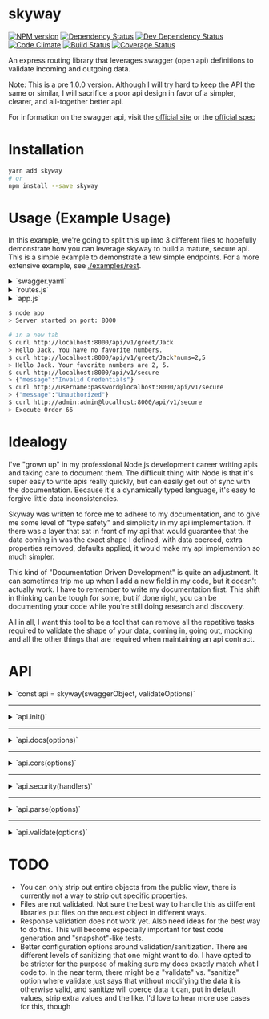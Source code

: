 # skyway

[![NPM version](https://img.shields.io/npm/v/skyway.svg?style=flat)](https://www.npmjs.org/package/skyway)
[![Dependency Status](https://img.shields.io/david/ksmithut/skyway.svg?style=flat)](https://david-dm.org/ksmithut/skyway)
[![Dev Dependency Status](https://img.shields.io/david/dev/ksmithut/skyway.svg?style=flat)](https://david-dm.org/ksmithut/skyway#info=devDependencies&view=table)
[![Code Climate](https://img.shields.io/codeclimate/github/ksmithut/skyway.svg)](https://codeclimate.com/github/ksmithut/skyway)
[![Build Status](https://img.shields.io/travis/ksmithut/skyway/master.svg?style=flat)](https://travis-ci.org/ksmithut/skyway)
[![Coverage Status](https://img.shields.io/codeclimate/coverage/github/ksmithut/skyway.svg?style=flat)](https://codeclimate.com/github/ksmithut/skyway)

An express routing library that leverages swagger (open api) definitions to
validate incoming and outgoing data.

Note: This is a pre 1.0.0 version. Although I will try hard to keep the API the
same or similar, I will sacrifice a poor api design in favor of a simpler,
clearer, and all-together better api.

For information on the swagger api, visit the
[official site](http://swagger.io/) or the
[official spec](http://swagger.io/specification/)

# Installation

```sh
yarn add skyway
# or
npm install --save skyway
```

# Usage (Example Usage)

In this example, we're going to split this up into 3 different files to
hopefully demonstrate how you can leverage skyway to build a mature, secure
api. This is a simple example to demonstrate a few simple endpoints. For a more
extensive example, see [./examples/rest](examples/rest).

<details><summary>`swagger.yaml`</summary>

```yaml
# swagger.yaml
swagger: '2.0'
info:
  title: My API
  version: '0.0.0'
basePath: /api/v1
securityDefinitions:
  basicAuth:
    type: basic
paths:
  /greet/{name}:
    get:
      produces:
        - text/plain
      parameters:
        - name: name
          in: path
          type: string
          required: true
        - name: nums
          in: query
          type: array
          collectionFormat: csv
          items:
            type: integer
          default: []
          maxItems: 3
      responses:
        200:
          description: Returns a greeting
          schema:
            type: string
  /secure:
    get:
      produces:
        - text/plain
      security:
        - basicAuth: []
      responses:
        200:
          description: Returns a secure message
          schema:
            type: string
```
</details>

<details><summary>`routes.js`</summary>

```js
// routes.js
'use strict'

const Router = require('express').Router
const routes = new Router()

routes.get('/greet/:name', (req, res) => {
  const greeting = `Hello ${req.params.name}.`
  // Normally, we would want to check to make sure `req.query.nums` was an array
  // of numbers, but skyway guarantees us that it will be an array and will have
  // a default value.
  const favoriteNumbers = req.query.nums.join(', ')
  const numbersMessage = favoriteNumbers
    ? `Your favorite numbers are ${favoriteNumbers}.`
    : 'You have no favorite numbers.'
  res.send(`${greeting} ${numbersMessage}\n`)
})

routes.get('/secure', (req, res) => {
  res.send('Execute Order 66\n')
})

module.exports = routes
```
</details>

<details><summary>`app.js`</summary>

```js
// app.js
'use strict'

const path = require('path')
const express = require('express')
const bodyParser = require('body-parser')
const skyway = require('skyway')
const routes = require('./routes')

const PORT = process.env.PORT || '8000'
const app = express()
const api = skyway(path.join(__dirname, 'swagger.yaml'))

api.catch((err) => {
  console.error('Swagger Docs Error:', err.message)
})

app.use(
  api.init(),
  api.docs({
    swaggerUi: true,
  }),
  api.cors(),
  api.security({
    basicAuth: (req, creds) => {
      return creds.username === 'admin' && creds.password === 'admin'
    },
  }),
  api.validate('head'),
  api.parse({
    'application/json': bodyParser.json(),
  }),
  api.validate('body')
)
app.use('/api/v1', routes)
app.use((err, req, res, next) => {
  res.status(err.status || err.statusCode || 500).json(err)
})

app.listen(PORT, () => console.log(`Server started on port: ${PORT}`))
```
</details>

```sh
$ node app
> Server started on port: 8000
```

```sh
# in a new tab
$ curl http://localhost:8000/api/v1/greet/Jack
> Hello Jack. You have no favorite numbers.
$ curl http://localhost:8000/api/v1/greet/Jack?nums=2,5
> Hello Jack. Your favorite numbers are 2, 5.
$ curl http://localhost:8000/api/v1/secure
> {"message":"Invalid Credentials"}
$ curl http://username:password@localhost:8000/api/v1/secure
> {"message":"Unauthorized"}
$ curl http://admin:admin@localhost:8000/api/v1/secure
> Execute Order 66
```

# Idealogy

I've "grown up" in my professional Node.js development career writing apis and
taking care to document them. The difficult thing with Node is that it's super
easy to write apis really quickly, but can easily get out of sync with the
documentation. Because it's a dynamically typed language, it's easy to forgive
little data inconsistencies.

Skyway was written to force me to adhere to my documentation, and to give me
some level of "type safety" and simplicity in my api implementation. If there
was a layer that sat in front of my api that would guarantee that the data
coming in was the exact shape I defined, with data coerced, extra properties
removed, defaults applied, it would make my api implemention so much simpler.

This kind of "Documentation Driven Development" is quite an adjustment. It can
sometimes trip me up when I add a new field in my code, but it doesn't actually
work. I have to remember to write my documentation first. This shift in thinking
can be tough for some, but if done right, you can be documenting your code while
you're still doing research and discovery.

All in all, I want this tool to be a tool that can remove all the repetitive
tasks required to validate the shape of your data, coming in, going out, mocking
and all the other things that are required when maintaining an api contract.

# API

<details><summary>`const api = skyway(swaggerObject, validateOptions)`</summary>

Returns a new instance of skyway. This method returns a promise which also has
additional methods (as described below). The arguments are the same arguments
you pass into [swaggerParser.validate()](https://github.com/BigstickCarpet/swagger-parser/blob/master/docs/swagger-parser.md#validateapi-options-callback)
(minus the callback). tl;dr The first argument can be a fully qualified object
(matching the swagger spec) or a path to your swagger documentation (which can
be a `.yaml` or `.json` file). You can reference other `.json` and `.yaml` files
by using `$ref: './path/to/other/file.ext'`. Please reference the
[`swagger-parser` documentation](https://github.com/BigstickCarpet/swagger-parser/blob/master/docs/swagger-parser.md)
and the [swagger spec](http://swagger.io/specification/).

It it highly highly recommended that you call `.catch()` on the skyway instance
to get any swagger validation errors out there. One think that skyway aims to do
is to provide slightly better error messages than the generic JSON Schema errors
that you get back from swagger-parser. So rather than try to figure out which
way you probably wanted to write your docs, it will provide the simple message
that swagger parser provides, but then give you a link to the relevant link to
the specification that might help you learn the spec a little bit better. The
swagger errors that skyway provides still won't be perfect, so feel free to open
a pull request describing the error you're getting and how the error might be
improved.

```js
const path = require('path')
const skyway = require('skyway')
const api = skyway(path.join(__dirname, 'swagger.yaml'))

api.catch((err) => {
  console.log('Swagger Error', err.message)
})
```

Note that all of the middleware utilize the `basePath:` option from your swagger
docs to prefix all of the routes.
</details>

---

<details><summary>`api.init()`</summary>

Returns express middleware that waits for the swagger middleware to be
initialized (which happens asynchronously) before allowing requests through.
This helps prevent 404s that could happen in the split second between the app
starting and skyway setting up the routes (which is a one time easy payment
paid upfront being as efficient as possible afterward). This is not required,
it's just a convenience if you would like start accepting requests as soon as
possible once starting the app.

```js
app.use(api.init())
```

Another way you could accomplish this without this middleware is like this:

```js
api.then(() => {
  app.use(api.docs())
  app.use(api.cors())
  // ...
  app.listen(process.env.PORT || '8000')
})
```

Slightly slower time (like milliseconds) before you can accept requests, but
then you get rid of an extra (quick) layer of middleware. Up to you.
</details>

---

<details><summary>`api.docs(options)`</summary>

Returns express middleware that provides external docs. This also is not
required to get any sort of validation functionality out of skyway. This acts as
a utility to you to provide documentation to your users.

<details><summary>`options.swaggerPath`</summary>
The path to serve your swagger docs. Default is `/swagger.json`. Note that in
your docs, if you put `x-private: true` anywhere in your docs, the containing
object will be hidden from view, but will still be validated on. This is useful
for when you are still ironing out kinks in your api and don't want anyone
depending on it just yet, or if you straight up don't want people seeing your
endpoints or specific params. You can put that `x-private: true` in any object,
and it will disappear. Note that there is no way to hide sibling fields to the
`x-private` key, just the parent object. This is planned for the future, but for
now, that's the only limitation.
</details>

<details><summary>`options.swaggerUi`</summary>
Used to enable swagger-ui as a public documentation viewer. It will point to
wherever you set your `swaggerPath`. This might be a cool thing to enable during
development so you can test out your api, but it's also a cheap way of giving
your users documentation to play with. If set to `true`, the path to swagger-ui
will be `/docs/`. Or you can pass your own path. Default: `null`, which means it
will not expose swagger ui.
</details>

<details><summary>`options.override`</summary>
Due to the limitation of `x-private`, you can pass in an override function,
which takes in the swagger docs object as the first parameter, and whatever
object you return is what gets served at your `options.swaggerPath`. Default:
`(val) => val`.
</details>

<details><summary>Example</summary>

```js
// Defaults shown
app.use(api.docs({
  swaggerPath: '/swagger.json',
  swaggerUi: null,
  override: (val) => val,
}))
```
</details>
</details>

---

<details><summary>`api.cors(options)`</summary>

This middleware sets up the `cors` module to do the preflight cors requests and
return the proper `Allow` headers. This will also put into place the
`405 Method Not Allowed` errors for methods you don't define in your swagger
docs.

Allows options are documented [here](https://www.npmjs.com/package/cors#configuration-options)
but take note that the `methods` option will be overwritten.

<details><summary>Example</summary>

```js
app.use(api.cors())
```
</details>
</details>

---

<details><summary>`api.security(handlers)`</summary>

This middleware aims to implement the security rules defined in your swagger
spec as [`securityDefinitions`](http://swagger.io/specification/#securityDefinitionsObject).

As a quick overview, you define your security definitions in your swagger
document like this:

```yaml
securityDefinitions:
  basicAuth: # This key can be whatever you want it to be
    type: basic # There are three valid types of auth in swagger: basic, apiKey, and oauth2
  apiKey:
    type: apiKey # For apiKey types, you need an `in:` property and a `name:`
    in: query # This can be `query` or `header`
    name: token # This is how we get the value off of the `in:`
  oauth: # The oauth2 spec is complex. Look up the spec linked above.
    type: oauth2
    authorizationUrl: http://swagger.io/api/oauth/dialog
    flow: implicit
    scopes:
      write:pets: modify petsin your account
      read:pets: read your pets
```

And for your endpoints, you need to add a `security` key:

```yaml
paths:
  /endpoint:
    get:
      security: # this is an array of objects.
        # Each key in each object should correspond with a key in the security
        # definitions object.
        # For each object in this array, only one needs to pass security to
        # allow access.
        # For each property in the object, all of them must pass to consider the
        # object in the array passed.
        # So in this example, they can pass the basicAuth authentication, but if
        # they don't, they need to pass apiKey AND oauth in order to be allowed
        # access.
        - basicAuth: [] # For basic and apiKey types, this should always be an empty array
        - apiKey: []
          oauth: # oauth arrays should define the scopes needed to access the endpoint
            - write:pets
```

This security object can be placed at the root level of your swagger document to
define the security for every endpoint. The security definition at the path
level will override the root level security rules. So if you have root level
security rules and you want to disable it for an endpoint, you may do so by
passing `security: []` as your operation level security rules.

The `handlers` object you pass into the middleware configuration should be an
object whose keys match up with your security definition, and whose values are
functions. The function signatures will vary depending on the type. They may
return a value or a Promise that will resolve to a value, but in order to pass
authentication, they must resolve to a truthy value. If a falsy value is passed
it will be considered a failed authentication. You may also throw an error and
it will be passed through express' error handling middleware.

```js
app.use(api.security({
  basicAuth: (req, creds, definition) => {
    // - req - The express request object
    // - creds - An object with the `username` and `password` properties from
    //   the `Authentication: Basic` header.
    // - definition - The swagger definition for the object. This might prove
    //   useful if you add in any `x-*` custom attributes
  },
  apiKey: (req, apiKey, definition) => {
    // - req - The express request object
    // - apiKey - value of the token as retrieved from the header or query. Note
    //   that if you are using header and are using a security scheme of some
    //   sort like `Bearer {token}` or `JWT {token}`, those prefixes will be
    //   included in the value of the `apiKey` variable
    // - definition - Same as basicAuth implementation
  },
  oauth: (req, scopes, definition) => {
    // - req - The express request object
    // - scopes - The array of scopes required for the current endpoint
    // - definition - Same as basicAuth and apiKey implementation
  },
}))
```

Note that you can have multiple security definitions for any given type. So you
can have two (or more) implementations of basic auth that get data from two
different sources, and the right one will be called based on the endpoint's
security rules.

Also, if you don't implement one of the securityDefinitions that's being used,
those endpoints that use that security rule will return a `502 Not Implemented`
error.

<details><summary>Example</summary>

```yaml
swagger: '2.0'
info:
  title: My Secure Api
  version: '2.0.0'
securityDefinitions:
  myBasicAuth:
    type: basic
  myHeaderTokenAuth:
    type: apiKey
    in: header
    name: Authorization
  myQueryTokenAuth:
    type: apiKey
    in: query
    name: token
paths:
  /basic:
    get:
      security:
        - myBasicAuth: []
      responses:
        200:
          description: ''
  /token:
    get:
      security:
        - myHeaderTokenAuth: []
        - myQueryTokenAuth: []
```

```js
function basicAuth(req, creds) {
  return User
    .findOne({ username: creds.username })
    .then((user) => {
      if (!user) throw new Error('Incorrect Credentials')
      // Just in case, you should know that this is not secure in any way. You
      // should hash your password and do a comparison that way. But even this
      // approach is vulnerable to timing attacks.
      const validPassword = user.password === creds.password
      if (!validPassword) return false
      req.user = user
      return true
    })
}
function tokenAuth(req, token) {
  return Token
    .find({ _id: token, expiresAt: { $lt: Date.now() }})
    .then((token) => {
      if (!token) throw new Error('Invalid Token')
      return User.findOne({ _id: token.user })
    })
    .then((user) => {
      if (!token) throw new Error('Invalid Token')
      req.user = user
      return true
    })
}
app.use(api.security({
  myBasicAuth: basicAuth,
  myHeaderTokenAuth: (req, token) => {
    token = token.replace(/^bearer /i, '')
    return tokenAuth(req, token)
  },
  myQueryTokenAuth: tokenAuth
}))
```
</details>
</details>

---

<details><summary>`api.parse(options)`</summary>
Returns middleware that is responsible for parsing the request body. This is
used primarily to make sure you've implemented the parsers for the content-types
you declare in your `consumes` keys. It also gives you the flexibility to have
different content-types that consume the same type (json, xml). For example, you
could have a consumes `application/user+json` and you could write a specialized
body parser for user objects.

The options passed in should be an object whose keys match up (exactly, no
glob support right now) with the available `consumes` values, and the values
of those keys are body parsing middleware.

<details><summary>Example</summary>

```yaml
swagger: '2.0'
info:
  title: My API
  version: '0.0.0'
consumes: # This acts as a default for operations that don't define a consumes
  - application/json
paths:
  /users:
    post:
      parameters:
        - name: body
          in: body
          schema:
            required:
              - username
              - password
            properties:
              username:
                type: string
              password:
                type: string
                minLength: 8
      responses:
        200:
          description: success
```

```js
const bodyParser = require('body-parser')
app.use(api.parse({
  'application/json': bodyParser.json(),
}))
```
</details>
</details>

---

<details><summary>`api.validate(options)`</summary>
Return middleware that validates and sanitizes request parameters. It can
validate `req.query`, `req.params`, `req.headers`, and `req.body`.

Options can be passed in various forms:

- If it is falsy, it will not validate anything.
- If it is `true`, it will validate all four parameters.
- If it is `'head'`, it will validate `req.query`, `req.params`, and `req.headers`.
- If it is `'body'`, it will validate `req.body`.
- If it is an object, it can have the following keys: `query`, `params`,
  `headers`, and `body`. Each of those properties should be a boolean: `true` if
  that parameter type should be validated, `false` if it should skip validation.

The validation/sanitization involved will mutate the parameters to insert
defaults, coerce values to their correct types (if possible), and strip out
extra properties you don't define in your docs. Headers, however, will not be
stripped of extra properties, but defaults will be put in place, and values will
be coerced. Also, for body parameters that provide a schema, you must use the
json schema property `additionalProperties: false` to strip extra values.
Otherwise, extra properties will be allowed.

<details><summary>Example</summary>
It is suggested that you validate all of the parameters you get in the head
(params, query, headers) first before you parse the body. This gives you a quick
way to fail early before attempting to do the expensive operation of body
parsing. That being said, you can validate in whatever order you like:

```js
app.use(api.validate('head'))
app.use(api.parse({
  'application/json': bodyParser.json(),
}))
app.use(api.validate('body'))
```

or

```js
app.use(api.parse({
  'application/json': bodyParser()
}))
app.use(api.validate(true))
```
</details>
</details>

# TODO

- You can only strip out entire objects from the public view, there is currently
  not a way to strip out specific properties.
- Files are not validated. Not sure the best way to handle this as different
  libraries put files on the request object in different ways.
- Response validation does not work yet. Also need ideas for the best way to do
  this. This will become especially important for test code generation and
  "snapshot"-like tests.
- Better configuration options around validation/sanitization. There are
  different levels of sanitizing that one might want to do. I have opted to be
  stricter for the purpose of making sure my docs exactly match what I code to.
  In the near term, there might be a "validate" vs. "sanitize" option where
  validate just says that without modifying the data it is otherwise valid, and
  sanitize will coerce data it can, put in default values, strip extra values
  and the like. I'd love to hear more use cases for this, though

